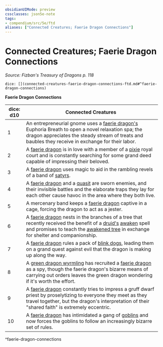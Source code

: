 ```yaml
---
obsidianUIMode: preview
cssclasses: json5e-note
tags:
- compendium/src/5e/ftd
aliases: ["Connected Creatures; Faerie Dragon Connections"]
---
```

# Connected Creatures; Faerie Dragon Connections
*Source: Fizban's Treasury of Dragons p. 118* 

`dice: [](connected-creatures-faerie-dragon-connections-ftd.md#^faerie-dragon-connections)`

**Faerie Dragon Connections**

| dice: d10 | Connected Creatures |
|-----------|---------------------|
| 1 | An entrepreneurial gnome uses a [faerie dragon's](/2-Mechanics/CLI/bestiary/dragon/faerie-dragon-violet.md) Euphoria Breath to open a novel relaxation spa; the dragon appreciates the steady stream of treats and baubles they receive in exchange for their labor. |
| 2 | A [faerie dragon](/2-Mechanics/CLI/bestiary/dragon/faerie-dragon-violet.md) is in love with a member of a [pixie](/2-Mechanics/CLI/bestiary/fey/pixie.md) royal court and is constantly searching for some grand deed capable of impressing their beloved. |
| 3 | A [faerie dragon](/2-Mechanics/CLI/bestiary/dragon/faerie-dragon-violet.md) uses magic to aid in the rambling revels of a band of [satyrs](/2-Mechanics/CLI/bestiary/fey/satyr.md). |
| 4 | A [faerie dragon](/2-Mechanics/CLI/bestiary/dragon/faerie-dragon-violet.md) and a [quasit](/2-Mechanics/CLI/bestiary/fiend/quasit.md) are sworn enemies, and their invisible battles and the elaborate traps they lay for each other cause havoc in the area where they both live. |
| 5 | A mercenary band keeps a [faerie dragon](/2-Mechanics/CLI/bestiary/dragon/faerie-dragon-violet.md) captive in a cage, forcing the dragon to act as a jester. |
| 6 | A [faerie dragon](/2-Mechanics/CLI/bestiary/dragon/faerie-dragon-violet.md) nests in the branches of a tree that recently received the benefit of a [druid's](/2-Mechanics/CLI/bestiary/humanoid/druid.md) [awaken](/2-Mechanics/CLI/spells/awaken.md) spell and promises to teach the [awakened tree](/2-Mechanics/CLI/bestiary/plant/awakened-tree.md) in exchange for shelter and companionship. |
| 7 | A [faerie dragon](/2-Mechanics/CLI/bestiary/dragon/faerie-dragon-violet.md) rules a pack of [blink dogs](/2-Mechanics/CLI/bestiary/fey/blink-dog.md), leading them on a grand quest against evil that the dragon is making up along the way. |
| 8 | A [green dragon wyrmling](/2-Mechanics/CLI/bestiary/dragon/green-dragon-wyrmling.md) has recruited a [faerie dragon](/2-Mechanics/CLI/bestiary/dragon/faerie-dragon-violet.md) as a spy, though the faerie dragon's bizarre means of carrying out orders leaves the green dragon wondering if it's worth the effort. |
| 9 | A [faerie dragon](/2-Mechanics/CLI/bestiary/dragon/faerie-dragon-violet.md) constantly tries to impress a gruff dwarf priest by proselytizing to everyone they meet as they travel together, but the dragon's interpretation of their "shared faith" is extremely eccentric. |
| 10 | A [faerie dragon](/2-Mechanics/CLI/bestiary/dragon/faerie-dragon-violet.md) has intimidated a gang of [goblins](/2-Mechanics/CLI/bestiary/humanoid/goblin.md) and now forces the goblins to follow an increasingly bizarre set of rules. |
^faerie-dragon-connections